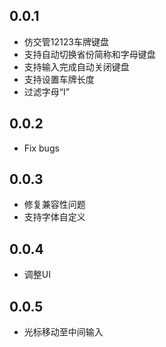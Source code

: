 ## 0.0.1

* 仿交管12123车牌键盘
* 支持自动切换省份简称和字母键盘
* 支持输入完成自动关闭键盘
* 支持设置车牌长度
* 过滤字母“I”

## 0.0.2

* Fix bugs

## 0.0.3

* 修复兼容性问题
* 支持字体自定义

## 0.0.4

* 调整UI

## 0.0.5

* 光标移动至中间输入